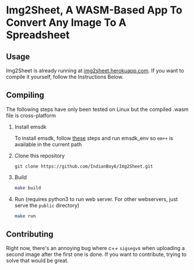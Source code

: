 # Img2Sheet, A WASM-Based App To Convert Any Image To A Spreadsheet

## Usage
Img2Sheet is already running at [img2sheet.herokuapp.com](img2sheet.herokuapp.com). If you want to compile it yourself, follow the Instructions Below.

## Compiling
The following steps have only been tested on Linux but the compiled .wasm file is cross-platform

1. Install emsdk

    To install emsdk, follow [these](https://emscripten.org/docs/getting_started/downloads.html) steps and run emsdk_env so `em++` is available in the current path

2. Clone this repository
    ```
    git clone https://github.com/IndianBoy6/Img2Sheet.git
    ```
3. Build
    ```bash
    make build
    ```
4. Run (requires python3 to run web server. For other webservers, just serve the `public` directory)
    ```bash
    make run
    ```

## Contributing
Right now, there's an annoying bug where c++ `sigsegv`s when uploading a second image after the first one is done. If you want to contribute, trying to solve that would be great.